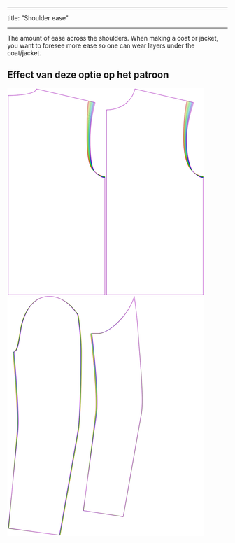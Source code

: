 - - -
title: "Shoulder ease"
- - -

The amount of ease across the shoulders. When making a coat or jacket, you want to foresee more ease so one can wear layers under the coat/jacket.

## Effect van deze optie op het patroon

![This image shows the effect of this option by superimposing several variants that have a different value for this option](bent_shoulderease_sample.svg "Effect of this option on the pattern")
